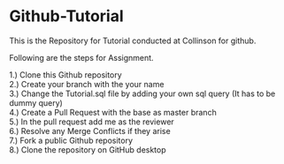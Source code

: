 # Github-Tutorial

This is the  Repository for Tutorial conducted at Collinson for github.

Following are the steps for Assignment.

1.) Clone this Github repository <br/>
2.) Create your branch with the  your name <br/>
3.) Change the Tutorial.sql file by adding your own sql query (It has to be dummy query) <br/>
4.) Create a Pull Request with the base as master branch <br/>
5.) In the pull request add me as the reviewer <br/>
6.) Resolve any Merge Conflicts if they arise <br/>
7.) Fork a public Github repository <br/>
8.) Clone the repository on GitHub desktop <br/>